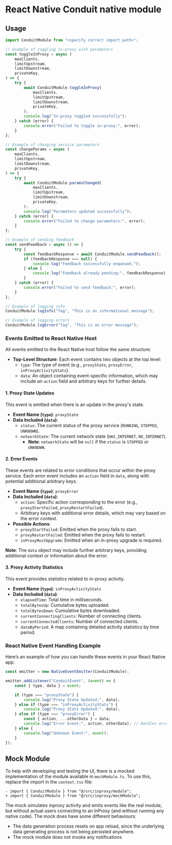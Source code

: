 # React Native Conduit native module

## Usage

```js
import ConduitModule from "<specify correct import path>";

// Example of toggling in-proxy with parameters
const toggleInProxy = async (
    maxClients,
    limitUpstream,
    limitDownstream,
    privateKey,
) => {
    try {
        await ConduitModule.toggleInProxy(
            maxClients,
            limitUpstream,
            limitDownstream,
            privateKey,
        );
        console.log("In-proxy toggled successfully");
    } catch (error) {
        console.error("Failed to toggle in-proxy:", error);
    }
};

// Example of changing service parameters
const changeParams = async (
    maxClients,
    limitUpstream,
    limitDownstream,
    privateKey,
) => {
    try {
        await ConduitModule.paramsChanged(
            maxClients,
            limitUpstream,
            limitDownstream,
            privateKey,
        );
        console.log("Parameters updated successfully");
    } catch (error) {
        console.error("Failed to change parameters:", error);
    }
};

// Example of sending feedback
const sendFeedback = async () => {
    try {
        const feedbackResponse = await ConduitModule.sendFeedback();
        if (feedbackResponse === null) {
            console.log("Feedback successfully enqueued.");
        } else {
            console.log("Feedback already pending:", feedbackResponse);
        }
    } catch (error) {
        console.error("Failed to send feedback:", error);
    }
};

// Example of logging info
ConduitModule.logInfo("Tag", "This is an informational message");

// Example of logging errors
ConduitModule.logError("Tag", "This is an error message");
```

### Events Emitted to React Native Host

All events emitted to the React Native host follow the same structure:

-   **Top-Level Structure**: Each event contains two objects at the top level:
    -   `type`: The type of event (e.g., `proxyState`, `proxyError`, `inProxyActivityStats`).
    -   `data`: An object containing event-specific information, which may include an `action` field and arbitrary keys for further details.

#### 1. **Proxy State Updates**

This event is emitted when there is an update in the proxy's state.

-   **Event Name (`type`)**: `proxyState`
-   **Data Included (`data`)**:
    -   `status`: The current status of the proxy service (`RUNNING`, `STOPPED`, `UNKNOWN`).
    -   `networkState`: The current network state (`HAS_INTERNET`, `NO_INTERNET`).
        -   **Note**: `networkState` will be `null` if the `status` is `STOPPED` or `UNKNOWN`.

#### 2. **Error Events**

These events are related to error conditions that occur within the proxy service. Each error event includes an `action` field in `data`, along with potential additional arbitrary keys.

-   **Event Name (`type`)**: `proxyError`
-   **Data Included (`data`)**:
    -   `action`: Specific action corresponding to the error (e.g., `proxyStartFailed`, `proxyRestartFailed`).
    -   Arbitrary keys with additional error details, which may vary based on the error context.
-   **Possible Actions**:
    -   `proxyStartFailed`: Emitted when the proxy fails to start.
    -   `proxyRestartFailed`: Emitted when the proxy fails to restart.
    -   `inProxyMustUpgrade`: Emitted when an in-proxy upgrade is required.

**Note**: The `data` object may include further arbitrary keys, providing additional context or information about the error.

#### 3. **Proxy Activity Statistics**

This event provides statistics related to in-proxy activity.

-   **Event Name (`type`)**: `inProxyActivityStats`
-   **Data Included (`data`)**:
    -   `elapsedTime`: Total time in milliseconds.
    -   `totalBytesUp`: Cumulative bytes uploaded.
    -   `totalBytesDown`: Cumulative bytes downloaded.
    -   `currentConnectingClients`: Number of connecting clients.
    -   `currentConnectedClients`: Number of connected clients.
    -   `dataByPeriod`: A map containing detailed activity statistics by time period.

### React Native Event Handling Example

Here’s an example of how you can handle these events in your React Native app:

```javascript
const emitter = new NativeEventEmitter(ConduitModule);

emitter.addListener("ConduitEvent", (event) => {
    const { type, data } = event;

    if (type === "proxyState") {
        console.log("Proxy State Updated:", data);
    } else if (type === "inProxyActivityStats") {
        console.log("Proxy Stats Updated:", data);
    } else if (type === "proxyError") {
        const { action, ...otherData } = data;
        console.log("Error Event:", action, otherData); // Handles error with action + arbitrary keys
    } else {
        console.log("Unknown Event:", event);
    }
});
```

## Mock Module

To help with developing and testing the UI, there is a mocked implementation of
the module available in `mockModule.ts`. To use this, replace the import in the
`context.tsx` file:

```
- import { ConduitModule } from "@/src/inproxy/module";
+ import { ConduitModule } from "@/src/inproxy/mockModule";
```

The mock simulates inproxy activity and emits events like the real module, but
without actual users connecting to an InProxy (and without running any native
code). The mock does have some different behaviours:

-   The data generation process resets on app reload, since the underlying data
    generating process is not being persisted anywhere.
-   The mock module does not invoke any notifications
